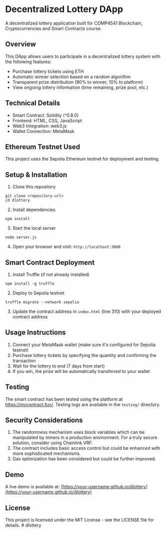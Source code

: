 # Decentralized Lottery DApp

A decentralized lottery application built for COMP4541 Blockchain, Cryptocurrencies and Smart Contracts course.

## Overview

This DApp allows users to participate in a decentralized lottery system with the following features:
- Purchase lottery tickets using ETH
- Automatic winner selection based on a random algorithm
- Transparent prize distribution (90% to winner, 10% to platform)
- View ongoing lottery information (time remaining, prize pool, etc.)

## Technical Details

- Smart Contract: Solidity (^0.8.0)
- Frontend: HTML, CSS, JavaScript
- Web3 Integration: web3.js
- Wallet Connection: MetaMask

## Ethereum Testnet Used

This project uses the Sepolia Ethereum testnet for deployment and testing.

## Setup & Installation

1. Clone this repository
```
git clone <repository-url>
cd dlottery
```

2. Install dependencies
```
npm install
```

3. Start the local server
```
node server.js
```

4. Open your browser and visit: `http://localhost:3000`

## Smart Contract Deployment

1. Install Truffle (if not already installed)
```
npm install -g truffle
```

2. Deploy to Sepolia testnet
```
truffle migrate --network sepolia
```

3. Update the contract address in `index.html` (line 310) with your deployed contract address

## Usage Instructions

1. Connect your MetaMask wallet (make sure it's configured for Sepolia testnet)
2. Purchase lottery tickets by specifying the quantity and confirming the transaction
3. Wait for the lottery to end (7 days from start)
4. If you win, the prize will be automatically transferred to your wallet

## Testing

The smart contract has been tested using the platform at https://mycontract.fun/. Testing logs are available in the `testing/` directory.

## Security Considerations

1. The randomness mechanism uses block variables which can be manipulated by miners in a production environment. For a truly secure solution, consider using Chainlink VRF.
2. The contract includes basic access control but could be enhanced with more sophisticated mechanisms.
3. Gas optimization has been considered but could be further improved.

## Demo

A live demo is available at: [https://your-username.github.io/dlottery](https://your-username.github.io/dlottery)

## License

This project is licensed under the MIT License - see the LICENSE file for details. #   d l o t t e r y  
 